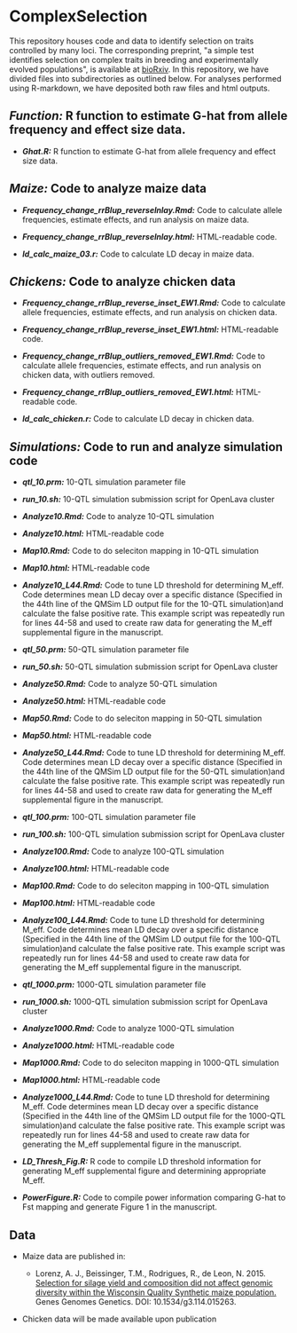 # ComplexSelection
This repository houses code and data to identify selection on traits controlled by many loci. The corresponding preprint, "a simple test identifies selection on complex traits in breeding and experimentally evolved populations", is available at [bioRxiv](https://www.biorxiv.org/content/early/2017/12/21/238295). In this repository, we have divided files into subdirectories as outlined below. For analyses performed using R-markdown, we have deposited both raw files and html outputs.

## *Function:* R function to estimate G-hat from allele frequency and effect size data.
* ***Ghat.R:*** R function to estimate G-hat from allele frequency and effect size data.



## *Maize:* Code to analyze maize data
* ***Frequency_change_rrBlup_reverseInlay.Rmd:*** Code to calculate allele frequencies, estimate effects, and run analysis on maize data.

* ***Frequency_change_rrBlup_reverseInlay.html:*** HTML-readable code.

* ***ld_calc_maize_03.r:*** Code to calculate LD decay in maize data.


## *Chickens:* Code to analyze chicken data
* ***Frequency_change_rrBlup_reverse_inset_EW1.Rmd:*** Code to calculate allele frequencies, estimate effects, and run analysis on chicken data.

* ***Frequency_change_rrBlup_reverse_inset_EW1.html:*** HTML-readable code.

* ***Frequency_change_rrBlup_outliers_removed_EW1.Rmd:*** Code to calculate allele frequencies, estimate effects, and run analysis on chicken data, with outliers removed.

* ***Frequency_change_rrBlup_outliers_removed_EW1.html:*** HTML-readable code.

* ***ld_calc_chicken.r:*** Code to calculate LD decay in chicken data.

## *Simulations:* Code to run and analyze simulation code
* ***qtl_10.prm:*** 10-QTL simulation parameter file
* ***run_10.sh:*** 10-QTL simulation submission script for OpenLava cluster
* ***Analyze10.Rmd:*** Code to analyze 10-QTL simulation
* ***Analyze10.html:*** HTML-readable code
* ***Map10.Rmd:*** Code to do seleciton mapping in 10-QTL simulation
* ***Map10.html:*** HTML-readable code
* ***Analyze10_L44.Rmd:*** Code to tune LD threshold for determining M_eff. Code determines mean LD decay over a specific distance (Specified in the 44th line of the QMSim LD output file for the 10-QTL simulation)and calculate the false positive rate. This example script was repeatedly run for lines 44-58 and used to create raw data for generating the M_eff supplemental figure in the manuscript.


* ***qtl_50.prm:*** 50-QTL simulation parameter file
* ***run_50.sh:*** 50-QTL simulation submission script for OpenLava cluster
* ***Analyze50.Rmd:*** Code to analyze 50-QTL simulation
* ***Analyze50.html:*** HTML-readable code
* ***Map50.Rmd:*** Code to do seleciton mapping in 50-QTL simulation
* ***Map50.html:*** HTML-readable code
* ***Analyze50_L44.Rmd:*** Code to tune LD threshold for determining M_eff. Code determines mean LD decay over a specific distance (Specified in the 44th line of the QMSim LD output file for the 50-QTL simulation)and calculate the false positive rate. This example script was repeatedly run for lines 44-58 and used to create raw data for generating the M_eff supplemental figure in the manuscript.

* ***qtl_100.prm:*** 100-QTL simulation parameter file
* ***run_100.sh:*** 100-QTL simulation submission script for OpenLava cluster
* ***Analyze100.Rmd:*** Code to analyze 100-QTL simulation
* ***Analyze100.html:*** HTML-readable code
* ***Map100.Rmd:*** Code to do seleciton mapping in 100-QTL simulation
* ***Map100.html:*** HTML-readable code
* ***Analyze100_L44.Rmd:*** Code to tune LD threshold for determining M_eff. Code determines mean LD decay over a specific distance (Specified in the 44th line of the QMSim LD output file for the 100-QTL simulation)and calculate the false positive rate. This example script was repeatedly run for lines 44-58 and used to create raw data for generating the M_eff supplemental figure in the manuscript.

* ***qtl_1000.prm:*** 1000-QTL simulation parameter file
* ***run_1000.sh:*** 1000-QTL simulation submission script for OpenLava cluster
* ***Analyze1000.Rmd:*** Code to analyze 1000-QTL simulation
* ***Analyze1000.html:*** HTML-readable code
* ***Map1000.Rmd:*** Code to do seleciton mapping in 1000-QTL simulation
* ***Map1000.html:*** HTML-readable code
* ***Analyze1000_L44.Rmd:*** Code to tune LD threshold for determining M_eff. Code determines mean LD decay over a specific distance (Specified in the 44th line of the QMSim LD output file for the 1000-QTL simulation)and calculate the false positive rate. This example script was repeatedly run for lines 44-58 and used to create raw data for generating the M_eff supplemental figure in the manuscript.

* ***LD_Thresh_Fig.R:*** R code to compile LD threshold information for generating M_eff supplemental figure and determining appropriate M_eff.
* ***PowerFigure.R:*** Code to compile power information comparing G-hat to Fst mapping and generate Figure 1 in the manuscript.


## Data
* Maize data are published in:
  + Lorenz, A. J., Beissinger, T.M., Rodrigues, R., de Leon, N. 2015. [Selection for silage yield and composition did not affect genomic diversity within the Wisconsin Quality Synthetic maize population.](http://www.g3journal.org/content/early/2015/02/02/g3.114.015263.abstract) Genes Genomes Genetics. DOI: 10.1534/g3.114.015263.

* Chicken data will be made available upon publication

